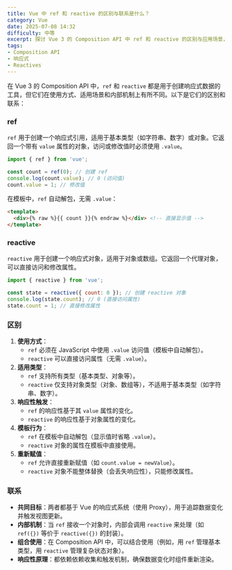 ```yaml
---
title: Vue 中 ref 和 reactive 的区别与联系是什么？
category: Vue
date: 2025-07-08 14:32
difficulty: 中等
excerpt: 探讨 Vue 3 的 Composition API 中 ref 和 reactive 的区别与应用场景，分析它们各自的优缺点。
tags:
- Composition API
- 响应式
- Reactives
---
```

在 Vue 3 的 Composition API 中，`ref` 和 `reactive` 都是用于创建响应式数据的工具，但它们在使用方式、适用场景和内部机制上有所不同。以下是它们的区别和联系：

### ref

`ref` 用于创建一个响应式引用，适用于基本类型（如字符串、数字）或对象。它返回一个带有 `value` 属性的对象，访问或修改值时必须使用 `.value`。

```javascript
import { ref } from 'vue';

const count = ref(0); // 创建 ref
console.log(count.value); // 0 (访问值)
count.value = 1; // 修改值
```

在模板中，`ref` 自动解包，无需 `.value`：
```html
<template>
  <div>{% raw %}{{ count }}{% endraw %}</div> <!-- 直接显示值 -->
</template>
```

### reactive

`reactive` 用于创建一个响应式对象，适用于对象或数组。它返回一个代理对象，可以直接访问和修改属性。

```javascript
import { reactive } from 'vue';

const state = reactive({ count: 0 }); // 创建 reactive 对象
console.log(state.count); // 0 (直接访问属性)
state.count = 1; // 直接修改属性
```

### 区别

1. **使用方式**：
   - `ref` 必须在 JavaScript 中使用 `.value` 访问值（模板中自动解包）。
   - `reactive` 可以直接访问属性（无需 `.value`）。
2. **适用类型**：
   - `ref` 支持所有类型（基本类型、对象等）。
   - `reactive` 仅支持对象类型（对象、数组等），不适用于基本类型（如字符串、数字）。
3. **响应性触发**：
   - `ref` 的响应性基于其 `value` 属性的变化。
   - `reactive` 的响应性基于对象属性的变化。
4. **模板行为**：
   - `ref` 在模板中自动解包（显示值时省略 `.value`）。
   - `reactive` 对象的属性在模板中直接使用。
5. **重新赋值**：
   - `ref` 允许直接重新赋值（如 `count.value = newValue`）。
   - `reactive` 对象不能整体替换（会丢失响应性），只能修改属性。

### 联系

- **共同目标**：两者都基于 Vue 的响应式系统（使用 Proxy），用于追踪数据变化并触发视图更新。
- **内部机制**：当 `ref` 接收一个对象时，内部会调用 `reactive` 来处理（如 `ref({})` 等价于 `reactive({})` 的封装）。
- **组合使用**：在 Composition API 中，可以结合使用（例如，用 `ref` 管理基本类型，用 `reactive` 管理复杂状态对象）。
- **响应性原理**：都依赖依赖收集和触发机制，确保数据变化时组件重新渲染。
